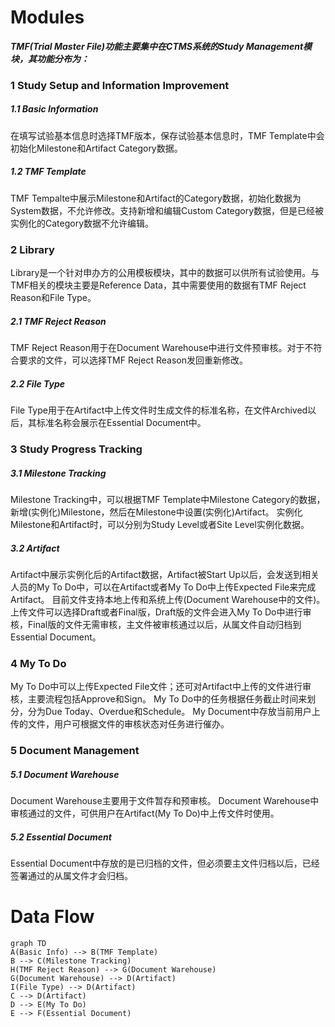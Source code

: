 # Modules  
__*TMF(Trial Master File)功能主要集中在CTMS系统的Study Management模块，其功能分布为：*__
### 1 Study Setup and Information Improvement
##### 1.1 Basic Information  
在填写试验基本信息时选择TMF版本，保存试验基本信息时，TMF Template中会初始化Milestone和Artifact Category数据。
##### 1.2 TMF Template  
TMF Tempalte中展示Milestone和Artifact的Category数据，初始化数据为System数据，不允许修改。支持新增和编辑Custom Category数据，但是已经被实例化的Category数据不允许编辑。
### 2 Library
Library是一个针对申办方的公用模板模块，其中的数据可以供所有试验使用。与TMF相关的模块主要是Reference Data，其中需要使用的数据有TMF Reject Reason和File Type。
##### 2.1 TMF Reject Reason
TMF Reject Reason用于在Document Warehouse中进行文件预审核。对于不符合要求的文件，可以选择TMF Reject Reason发回重新修改。
##### 2.2 File Type
File Type用于在Artifact中上传文件时生成文件的标准名称，在文件Archived以后，其标准名称会展示在Essential Document中。
### 3 Study Progress Tracking
##### 3.1 Milestone Tracking
Milestone Tracking中，可以根据TMF Template中Milestone Category的数据，新增(实例化)Milestone，然后在Milestone中设置(实例化)Artifact。
实例化Milestone和Artifact时，可以分别为Study Level或者Site Level实例化数据。
##### 3.2 Artifact
Artifact中展示实例化后的Artifact数据，Artifact被Start Up以后，会发送到相关人员的My To Do中，可以在Artifact或者My To Do中上传Expected File来完成Artifact。
目前文件支持本地上传和系统上传(Document Warehouse中的文件)。
上传文件可以选择Draft或者Final版，Draft版的文件会进入My To Do中进行审核，Final版的文件无需审核，主文件被审核通过以后，从属文件自动归档到Essential Document。
### 4 My To Do
My To Do中可以上传Expected File文件；还可对Artifact中上传的文件进行审核，主要流程包括Approve和Sign。
My To Do中的任务根据任务截止时间来划分，分为Due Today、Overdue和Schedule。
My Document中存放当前用户上传的文件，用户可根据文件的审核状态对任务进行催办。
### 5 Document Management
##### 5.1 Document Warehouse
Document Warehouse主要用于文件暂存和预审核。
Document Warehouse中审核通过的文件，可供用户在Artifact(My To Do)中上传文件时使用。
##### 5.2 Essential Document
Essential Document中存放的是已归档的文件，但必须要主文件归档以后，已经签署通过的从属文件才会归档。


# Data Flow
```mermaid
graph TD
A(Basic Info) --> B(TMF Template)
B --> C(Milestone Tracking)
H(TMF Reject Reason) --> G(Document Warehouse)
G(Document Warehouse) --> D(Artifact)
I(File Type) --> D(Artifact)
C --> D(Artifact)
D --> E(My To Do)
E --> F(Essential Document)
```
